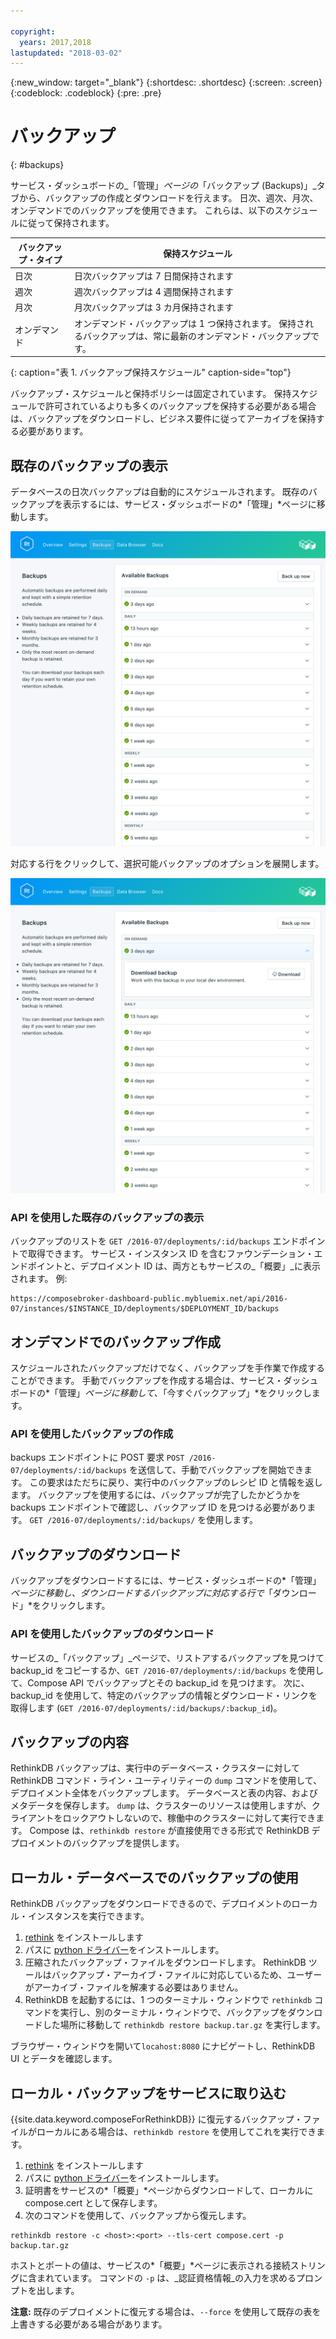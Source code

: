 ```yaml
---

copyright:
  years: 2017,2018
lastupdated: "2018-03-02"
---
```


{:new_window: target="_blank"}
{:shortdesc: .shortdesc}
{:screen: .screen}
{:codeblock: .codeblock}
{:pre: .pre}

# バックアップ
{: #backups}

サービス・ダッシュボードの_「管理」_ページの_「バックアップ (Backups)」_タブから、バックアップの作成とダウンロードを行えます。 日次、週次、月次、オンデマンドでのバックアップを使用できます。 これらは、以下のスケジュールに従って保持されます。

バックアップ・タイプ|保持スケジュール
----------|-----------
日次|日次バックアップは 7 日間保持されます
週次|週次バックアップは 4 週間保持されます
月次|月次バックアップは 3 カ月保持されます
オンデマンド|オンデマンド・バックアップは 1 つ保持されます。 保持されるバックアップは、常に最新のオンデマンド・バックアップです。
{: caption="表 1. バックアップ保持スケジュール" caption-side="top"}

バックアップ・スケジュールと保持ポリシーは固定されています。 保持スケジュールで許可されているよりも多くのバックアップを保持する必要がある場合は、バックアップをダウンロードし、ビジネス要件に従ってアーカイブを保持する必要があります。

## 既存のバックアップの表示

データベースの日次バックアップは自動的にスケジュールされます。 既存のバックアップを表示するには、サービス・ダッシュボードの*「管理」*ページに移動します。 

  ![バックアップ](./images/rethink-backups-show.png "サービス・ダッシュボードのバックアップのリスト")

対応する行をクリックして、選択可能バックアップのオプションを展開します。

  ![バックアップのオプション](./images/rethink-backups-options.png "バックアップのオプション。") 

### API を使用した既存のバックアップの表示

バックアップのリストを `GET /2016-07/deployments/:id/backups` エンドポイントで取得できます。 サービス・インスタンス ID を含むファウンデーション・エンドポイントと、デプロイメント ID は、両方ともサービスの_「概要」_に表示されます。 例: 
``` 
https://composebroker-dashboard-public.mybluemix.net/api/2016-07/instances/$INSTANCE_ID/deployments/$DEPLOYMENT_ID/backups
```  

## オンデマンドでのバックアップ作成

スケジュールされたバックアップだけでなく、バックアップを手作業で作成することができます。 手動でバックアップを作成する場合は、サービス・ダッシュボードの*「管理」*ページに移動して、*「今すぐバックアップ」*をクリックします。

### API を使用したバックアップの作成

backups エンドポイントに POST 要求 `POST /2016-07/deployments/:id/backups` を送信して、手動でバックアップを開始できます。 この要求はただちに戻り、実行中のバックアップのレシピ ID と情報を返します。 バックアップを使用するには、バックアップが完了したかどうかを backups エンドポイントで確認し、バックアップ ID を見つける必要があります。 `GET /2016-07/deployments/:id/backups/` を使用します。

## バックアップのダウンロード

バックアップをダウンロードするには、サービス・ダッシュボードの*「管理」*ページに移動し、ダウンロードするバックアップに対応する行で*「ダウンロード」*をクリックします。

### API を使用したバックアップのダウンロード

サービスの_「バックアップ」_ページで、リストアするバックアップを見つけて backup_id をコピーするか、`GET /2016-07/deployments/:id/backups` を使用して、Compose API でバックアップとその backup_id を見つけます。 次に、backup_id を使用して、特定のバックアップの情報とダウンロード・リンクを取得します (`GET /2016-07/deployments/:id/backups/:backup_id`)。

## バックアップの内容

RethinkDB バックアップは、実行中のデータベース・クラスターに対して RethinkDB コマンド・ライン・ユーティリティーの `dump` コマンドを使用して、デプロイメント全体をバックアップします。 データベースと表の内容、およびメタデータを保存します。 `dump` は、クラスターのリソースは使用しますが、クライアントをロックアウトしないので、稼働中のクラスターに対して実行できます。 Compose は、`rethinkdb restore` が直接使用できる形式で RethinkDB デプロイメントのバックアップを提供します。

## ローカル・データベースでのバックアップの使用

RethinkDB バックアップをダウンロードできるので、デプロイメントのローカル・インスタンスを実行できます。

1. [rethink](https://www.rethinkdb.com/docs/install/) をインストールします
2. パスに [python ドライバー](https://www.rethinkdb.com/docs/install-drivers/python/)をインストールします。
3. 圧縮されたバックアップ・ファイルをダウンロードします。 RethinkDB ツールはバックアップ・アーカイブ・ファイルに対応しているため、ユーザーがアーカイブ・ファイルを解凍する必要はありません。
4. RethinkDB を起動するには、1 つのターミナル・ウィンドウで `rethinkdb` コマンドを実行し、別のターミナル・ウィンドウで、バックアップをダウンロードした場所に移動して `rethinkdb restore backup.tar.gz` を実行します。

ブラウザー・ウィンドウを開いて`locahost:8080` にナビゲートし、RethinkDB UI とデータを確認します。

## ローカル・バックアップをサービスに取り込む

{{site.data.keyword.composeForRethinkDB}} に復元するバックアップ・ファイルがローカルにある場合は、`rethinkdb restore` を使用してこれを実行できます。

1. [rethink](https://www.rethinkdb.com/docs/install/) をインストールします
2. パスに [python ドライバー](https://www.rethinkdb.com/docs/install-drivers/python/)をインストールします。
3. 証明書をサービスの*「概要」*ページからダウンロードして、ローカルに compose.cert として保存します。
4. 次のコマンドを使用して、バックアップから復元します。

  ```
  rethinkdb restore -c <host>:<port> --tls-cert compose.cert -p backup.tar.gz
  ```

ホストとポートの値は、サービスの*「概要」*ページに表示される接続ストリングに含まれています。 コマンドの `-p` は、_認証資格情報_の入力を求めるプロンプトを出します。

**注意:** 既存のデプロイメントに復元する場合は、`--force` を使用して既存の表を上書きする必要がある場合があります。
